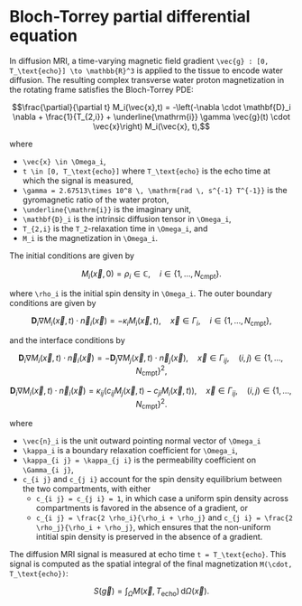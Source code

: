 # Bloch-Torrey partial differential equation

In diffusion MRI, a time-varying magnetic field gradient ``\vec{g} : [0, T_\text{echo}] \to
\mathbb{R}^3`` is applied to the tissue to encode water diffusion. The resulting complex transverse
water proton magnetization in the rotating frame satisfies the Bloch-Torrey PDE:

```math
\frac{\partial}{\partial t} M_i(\vec{x},t) = -\left(-\nabla \cdot \mathbf{D}_i \nabla +
\frac{1}{T_{2,i}} + \underline{\mathrm{i}} \gamma \vec{g}(t) \cdot \vec{x}\right)
M_i(\vec{x}, t),
```

where

- ``\vec{x} \in \Omega_i``,
- ``t \in [0, T_\text{echo}]`` where ``T_\text{echo}`` is the echo time at which the signal is
  measured,
- ``\gamma = 2.67513\times 10^8 \, \mathrm{rad \, s^{-1} T^{-1}}`` is the gyromagnetic ratio
  of the water proton,
- ``\underline{\mathrm{i}}`` is the imaginary unit,
- ``\mathbf{D}_i`` is the intrinsic diffusion tensor in ``\Omega_i``,
- ``T_{2,i}`` is the ``T_2``-relaxation time in ``\Omega_i``, and
- ``M_i`` is the magnetization in ``\Omega_i``.

The initial conditions are given by

```math
M_i(\vec{x}, 0) = \rho_i \in \mathbb{C}, \quad i \in \{1, \dots, N_\text{cmpt}\}.
```

where ``\rho_i`` is the initial spin density in ``\Omega_i``. The outer boundary conditions are
given by

```math
\mathbf{D}_i \nabla M_i(\vec{x}, t) \cdot \vec{n}_i(\vec{x}) = -\kappa_i M_i(\vec{x}, t),
\quad \vec{x} \in \Gamma_i, \quad i \in \{1, \dots, N_\text{cmpt}\},
```

and the interface conditions by

```math
\mathbf{D}_i \nabla M_i(\vec{x}, t) \cdot \vec{n}_i(\vec{x}) = -\mathbf{D}_j \nabla
M_j(\vec{x}, t) \cdot \vec{n}_j(\vec{x}), \quad \vec{x} \in \Gamma_{i j}, \quad (i, j) \in
\{1, \dots, N_\text{cmpt}\}^2,
```

```math
\mathbf{D}_i \nabla M_i(\vec{x}, t) \cdot \vec{n}_i(\vec{x}) = \kappa_{i j} \left(c_{i j}
M_j(\vec{x}, t) - c_{j i} M_i(\vec{x}, t)\right), \quad \vec{x} \in \Gamma_{i j}, \quad (i,
j) \in \{1, \dots, N_\text{cmpt}\}^2.
```

where

- ``\vec{n}_i`` is the unit outward pointing normal vector of ``\Omega_i``
- ``\kappa_i`` is a boundary relaxation coefficient for ``\Omega_i``,
- ``\kappa_{i j} = \kappa_{j i}`` is the permeability coefficient on ``\Gamma_{i j}``,
- ``c_{i j}`` and ``c_{j i}`` account for the spin density equilibrium between the two
  compartments, with either
  - ``c_{i j} = c_{j i} = 1``, in which case a uniform spin density across compartments is
    favored in the absence of a
    gradient, or
  - ``c_{i j} = \frac{2 \rho_i}{\rho_i + \rho_j}`` and ``c_{j i} = \frac{2 \rho_j}{\rho_i +
    \rho_j}``, which ensures that the non-uniform intitial spin density is preserved in the
    absence of a gradient.

The diffusion MRI signal is measured at echo time ``t = T_\text{echo}``. This signal is
computed as the spatial integral of the final magnetization ``M(\cdot,
T_\text{echo})``:

```math
S(\vec{g}) = \int_\Omega M(\vec{x}, T_\text{echo}) \, \mathrm{d} \Omega(\vec{x}).
```
